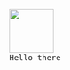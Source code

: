 <img src="https://media.giphy.com/media/bcKmIWkUMCjVm/giphy.gif" width="80px"/><br>
  <samp>Hello there</samp>
<br>
